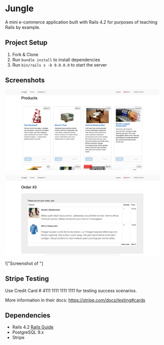 # Jungle

A mini e-commerce application built with Rails 4.2 for purposes of teaching Rails by example.


## Project Setup

1. Fork & Clone
2. Run `bundle install` to install dependencies
3. Run `bin/rails s -b 0.0.0.0` to start the server

## Screenshots

!["Screenshot of Home Page"](https://github.com/aliabji/jungle-rails/blob/master/docs/Screen%20Shot%202017-10-14%20at%203.35.56%20PM.png?raw=true)

!["Screenshot of Order Page"](https://github.com/aliabji/jungle-rails/blob/master/docs/Screen%20Shot%202017-10-14%20at%203.35.31%20PM.png)

!["Screenshot of "]

## Stripe Testing

Use Credit Card # 4111 1111 1111 1111 for testing success scenarios.

More information in their docs: <https://stripe.com/docs/testing#cards>

## Dependencies

* Rails 4.2 [Rails Guide](http://guides.rubyonrails.org/v4.2/)
* PostgreSQL 9.x
* Stripe
